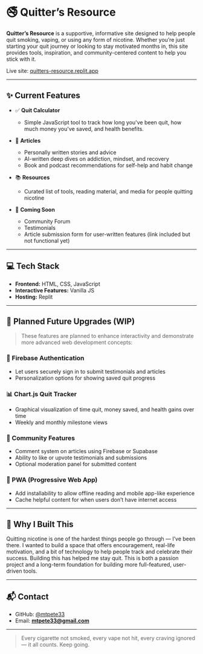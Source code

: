 # 🚭 Quitter’s Resource

**Quitter’s Resource** is a supportive, informative site designed to help people quit smoking, vaping, or using any form of nicotine. Whether you’re just starting your quit journey or looking to stay motivated months in, this site provides tools, inspiration, and community-centered content to help you stick with it.

Live site: [quitters-resource.replit.app](https://quitters-resource.replit.app)

---

## ✨ Current Features

- ✅ **Quit Calculator**
  - Simple JavaScript tool to track how long you've been quit, how much money you've saved, and health benefits.

- 📝 **Articles**
  - Personally written stories and advice
  - AI-written deep dives on addiction, mindset, and recovery
  - Book and podcast recommendations for self-help and habit change

- 📚 **Resources**
  - Curated list of tools, reading material, and media for people quitting nicotine

- 🚧 **Coming Soon**
  - Community Forum
  - Testimonials
  - Article submission form for user-written features (link included but not functional yet)

---

## 💻 Tech Stack

- **Frontend:** HTML, CSS, JavaScript
- **Interactive Features:** Vanilla JS
- **Hosting:** Replit

---

## 🚀 Planned Future Upgrades (WIP)

> These features are planned to enhance interactivity and demonstrate more advanced web development concepts:

### 🔐 Firebase Authentication
- Let users securely sign in to submit testimonials and articles
- Personalization options for showing saved quit progress

### 📊 Chart.js Quit Tracker
- Graphical visualization of time quit, money saved, and health gains over time
- Weekly and monthly milestone views

### 💬 Community Features
- Comment system on articles using Firebase or Supabase
- Ability to like or upvote testimonials and submissions
- Optional moderation panel for submitted content

### 🛜 PWA (Progressive Web App)
- Add installability to allow offline reading and mobile app-like experience
- Cache helpful content for when users don’t have internet access

---

## 🙏 Why I Built This

Quitting nicotine is one of the hardest things people go through — I’ve been there. I wanted to build a space that offers encouragement, real-life motivation, and a bit of technology to help people track and celebrate their success. Building this has helped me stay quit. This is both a passion project and a long-term foundation for building more full-featured, user-driven tools.

---

## 📬 Contact

- GitHub: [@mtpete33](https://github.com/mtpete33)
- Email: **mtpete33@gmail.com**

---

> Every cigarette not smoked, every vape not hit, every craving ignored — it all counts. Keep going.
